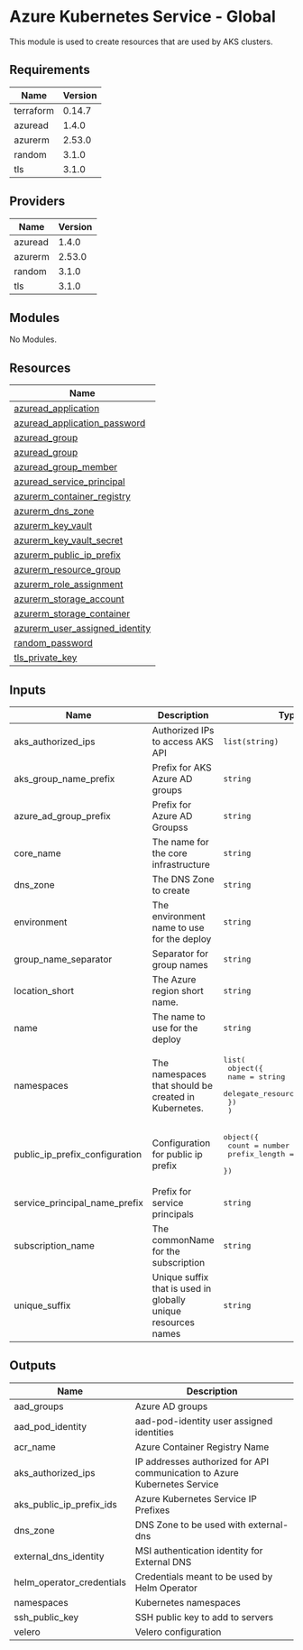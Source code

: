 # Azure Kubernetes Service - Global

This module is used to create resources that are used by AKS clusters.

## Requirements

| Name | Version |
|------|---------|
| terraform | 0.14.7 |
| azuread | 1.4.0 |
| azurerm | 2.53.0 |
| random | 3.1.0 |
| tls | 3.1.0 |

## Providers

| Name | Version |
|------|---------|
| azuread | 1.4.0 |
| azurerm | 2.53.0 |
| random | 3.1.0 |
| tls | 3.1.0 |

## Modules

No Modules.

## Resources

| Name |
|------|
| [azuread_application](https://registry.terraform.io/providers/hashicorp/azuread/1.4.0/docs/resources/application) |
| [azuread_application_password](https://registry.terraform.io/providers/hashicorp/azuread/1.4.0/docs/resources/application_password) |
| [azuread_group](https://registry.terraform.io/providers/hashicorp/azuread/1.4.0/docs/data-sources/group) |
| [azuread_group](https://registry.terraform.io/providers/hashicorp/azuread/1.4.0/docs/resources/group) |
| [azuread_group_member](https://registry.terraform.io/providers/hashicorp/azuread/1.4.0/docs/resources/group_member) |
| [azuread_service_principal](https://registry.terraform.io/providers/hashicorp/azuread/1.4.0/docs/resources/service_principal) |
| [azurerm_container_registry](https://registry.terraform.io/providers/hashicorp/azurerm/2.53.0/docs/resources/container_registry) |
| [azurerm_dns_zone](https://registry.terraform.io/providers/hashicorp/azurerm/2.53.0/docs/resources/dns_zone) |
| [azurerm_key_vault](https://registry.terraform.io/providers/hashicorp/azurerm/2.53.0/docs/data-sources/key_vault) |
| [azurerm_key_vault_secret](https://registry.terraform.io/providers/hashicorp/azurerm/2.53.0/docs/resources/key_vault_secret) |
| [azurerm_public_ip_prefix](https://registry.terraform.io/providers/hashicorp/azurerm/2.53.0/docs/resources/public_ip_prefix) |
| [azurerm_resource_group](https://registry.terraform.io/providers/hashicorp/azurerm/2.53.0/docs/data-sources/resource_group) |
| [azurerm_role_assignment](https://registry.terraform.io/providers/hashicorp/azurerm/2.53.0/docs/resources/role_assignment) |
| [azurerm_storage_account](https://registry.terraform.io/providers/hashicorp/azurerm/2.53.0/docs/resources/storage_account) |
| [azurerm_storage_container](https://registry.terraform.io/providers/hashicorp/azurerm/2.53.0/docs/resources/storage_container) |
| [azurerm_user_assigned_identity](https://registry.terraform.io/providers/hashicorp/azurerm/2.53.0/docs/resources/user_assigned_identity) |
| [random_password](https://registry.terraform.io/providers/hashicorp/random/3.1.0/docs/resources/password) |
| [tls_private_key](https://registry.terraform.io/providers/hashicorp/tls/3.1.0/docs/resources/private_key) |

## Inputs

| Name | Description | Type | Default | Required |
|------|-------------|------|---------|:--------:|
| aks\_authorized\_ips | Authorized IPs to access AKS API | `list(string)` | n/a | yes |
| aks\_group\_name\_prefix | Prefix for AKS Azure AD groups | `string` | `"aks"` | no |
| azure\_ad\_group\_prefix | Prefix for Azure AD Groupss | `string` | `"az"` | no |
| core\_name | The name for the core infrastructure | `string` | n/a | yes |
| dns\_zone | The DNS Zone to create | `string` | n/a | yes |
| environment | The environment name to use for the deploy | `string` | n/a | yes |
| group\_name\_separator | Separator for group names | `string` | `"-"` | no |
| location\_short | The Azure region short name. | `string` | n/a | yes |
| name | The name to use for the deploy | `string` | n/a | yes |
| namespaces | The namespaces that should be created in Kubernetes. | <pre>list(<br>    object({<br>      name                    = string<br>      delegate_resource_group = bool<br>    })<br>  )</pre> | n/a | yes |
| public\_ip\_prefix\_configuration | Configuration for public ip prefix | <pre>object({<br>    count         = number<br>    prefix_length = number<br>  })</pre> | <pre>{<br>  "count": 2,<br>  "prefix_length": 30<br>}</pre> | no |
| service\_principal\_name\_prefix | Prefix for service principals | `string` | `"sp"` | no |
| subscription\_name | The commonName for the subscription | `string` | n/a | yes |
| unique\_suffix | Unique suffix that is used in globally unique resources names | `string` | `""` | no |

## Outputs

| Name | Description |
|------|-------------|
| aad\_groups | Azure AD groups |
| aad\_pod\_identity | aad-pod-identity user assigned identities |
| acr\_name | Azure Container Registry Name |
| aks\_authorized\_ips | IP addresses authorized for API communication to Azure Kubernetes Service |
| aks\_public\_ip\_prefix\_ids | Azure Kubernetes Service IP Prefixes |
| dns\_zone | DNS Zone to be used with external-dns |
| external\_dns\_identity | MSI authentication identity for External DNS |
| helm\_operator\_credentials | Credentials meant to be used by Helm Operator |
| namespaces | Kubernetes namespaces |
| ssh\_public\_key | SSH public key to add to servers |
| velero | Velero configuration |
